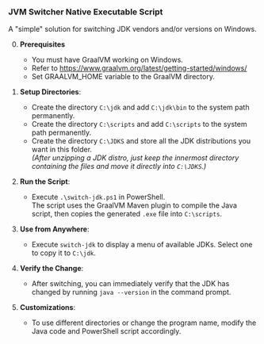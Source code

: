### JVM Switcher Native Executable Script
A "simple" solution for switching JDK vendors and/or versions on Windows.

0. **Prerequisites**
	- You must have GraalVM working on Windows.
	- Refer to https://www.graalvm.org/latest/getting-started/windows/ 
	- Set GRAALVM_HOME variable to the GraalVM directory. 

1. **Setup Directories**:
	- Create the directory `C:\jdk` and add `C:\jdk\bin` to the system path permanently.
	- Create the directory `C:\scripts` and add `C:\scripts` to the system path permanently.
	- Create the directory `C:\JDKS` and store all the JDK distributions you want in this folder.  
	 *(After unzipping a JDK distro, just keep the innermost directory containing the files and move it directly into `C:\JDKS`.)*

2. **Run the Script**:
	- Execute `.\switch-jdk.ps1` in PowerShell.  
	The script uses the GraalVM Maven plugin to compile the Java script, then copies the generated `.exe` file into `C:\scripts`.

3. **Use from Anywhere**:
	- Execute `switch-jdk` to display a menu of available JDKs. Select one to copy it to `C:\jdk`.

4. **Verify the Change**:
	- After switching, you can immediately verify that the JDK has changed by running `java --version` in the command prompt.

5. **Customizations**:
	- To use different directories or change the program name, modify the Java code and PowerShell script accordingly.
